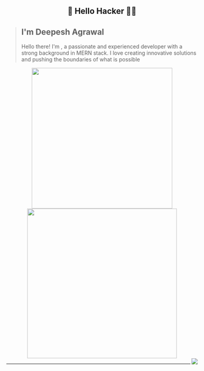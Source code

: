 ## <p align="center">🌟 Hello Hacker  👩‍💻 </p>

> ## I'm Deepesh Agrawal
> Hello there! I'm , a passionate and experienced developer with a strong background in MERN stack. I love creating innovative solutions and pushing the boundaries of what is possible

<div align="center" display="flex">
<img width="370px" src="https://github-readme-stats.vercel.app/api?username=Deepesh76780&theme=tokyonight&show_icons=true&hide_border=true&count_private=true" />
<img width="394px" src="https://github-readme-streak-stats.herokuapp.com/?user=Deepesh76780&theme=tokyonight&hide_border=true" />
</div>
<img align="right" src="https://komarev.com/ghpvc/?username=Deepesh76780&style=flat-square&color=232323">
<hr>

